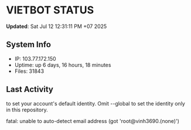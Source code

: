 # VIETBOT STATUS
**Updated**: Sat Jul 12 12:31:11 PM +07 2025

## System Info
- IP: 103.77.172.150
- Uptime: up 6 days, 16 hours, 18 minutes
- Files: 31843

## Last Activity

to set your account's default identity.
Omit --global to set the identity only in this repository.

fatal: unable to auto-detect email address (got 'root@vinh3690.(none)')
